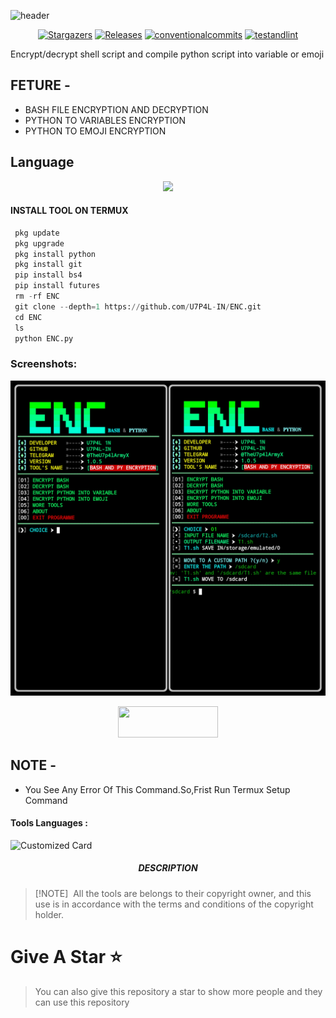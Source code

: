 ![header](https://capsule-render.vercel.app/api?type=waving&color=auto&height=300&section=header&text=%20ENCRYPTION&fontSize=90&animation=fadeIn&fontAlignY=38&desc=PYTHON%20AND%20BASH%20FILE%20ENCRYPTION%20TOOLS%20BY%20U7P4L!&descAlignY=51&descAlign=62)

</p>
   <p align="center">
      <a href="https://github.com/U7P4L-IN/ENC/stargazers">
      <img alt="Stargazers" src="https://img.shields.io/github/stars/U7P4L-IN/DUMP?style=for-the-badge&logo=github&color=f4dbd6&logoColor=D9E0EE&labelColor=302D41"></a>
      <a href="https://github.com/U7P4L-IN/ENC/releases/latest">
      <img alt="Releases" src="https://img.shields.io/github/release/U7P4L-IN/ENC?style=for-the-badge&logo=semantic-release&color=f5bde6&logoColor=D9E0EE&labelColor=302D41"/></a>
      <a href="https://www.conventionalcommits.org/en/v1.0.0/">
      <img alt="conventionalcommits" src="https://img.shields.io/badge/Conventional%20Commits-1.0.0-%23FE5196?style=for-the-badge&logo=conventionalcommits&color=ee99a0&logoColor=D9E0EE&labelColor=302D41"></a>
      <a href="https://github.com/U7P4L-IN/ENC/actions/workflows/github-action.yml">
      <img alt="testandlint" src="https://img.shields.io/github/actions/workflow/status/vn7n24fzkq/github-profile-summary-cards/test-and-lint.yml?branch=main&label=Test%20and%20Lint&style=for-the-badge&color=a6da95"></a>
   </p>
   
<p align="center">

Encrypt/decrypt shell script and compile python script into variable or emoji

</p>

## FETURE - 
- BASH FILE ENCRYPTION AND DECRYPTION 
- PYTHON TO VARIABLES ENCRYPTION
- PYTHON TO EMOJI ENCRYPTION

## Language</br>

<p align="center"><img src="https://img.shields.io/badge/Python-FFDD00?style=for-the-badge&logo=python&logoColor=blue"/> 

 </div>
 
#### INSTALL TOOL ON TERMUX
```python
 pkg update
 pkg upgrade
 pkg install python
 pkg install git
 pip install bs4
 pip install futures
 rm -rf ENC
 git clone --depth=1 https://github.com/U7P4L-IN/ENC.git
 cd ENC
 ls
 python ENC.py
```
### Screenshots:

<p align="center"><img src="https://github.com/U7P4L-IN/ENC/blob/master/Image/GridArt_20240122_164830047.jpg">

<p align="center">  <a href="https://t.me/AN0NYM0U5_X"><img width="160" height="50" src="https://i.imgur.com/N7AK7XY.png"></a></p>
 
## NOTE - 
- You See Any Error Of This Command.So,Frist Run Termux Setup Command

#### Tools Languages :

![Customized Card](https://github-readme-stats.vercel.app/api/pin?username=U7P4L-IN&repo=ENC&title_color=fff&icon_color=f9f9f9&text_color=9f9f9f&bg_color=151515)

<h5 align="center"><b>DESCRIPTION</b></h5>

> [!NOTE]  
> All the tools are belongs to their copyright owner, and this use is in accordance with the terms and conditions of the copyright holder.

# Give A Star ⭐

> You can also give this repository a star to show more people and they can use this repository
